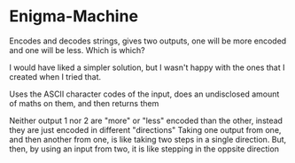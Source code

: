 # Enigma-Machine
Encodes and decodes strings, gives two outputs, one will be more encoded and one will be less. Which is which?

I would have liked a simpler solution, but I wasn't happy with the ones that I created when I tried that.

Uses the ASCII character codes of the input, does an undisclosed amount of maths on them, and then returns them

Neither output 1 nor 2 are "more" or "less" encoded than the other, instead they are just encoded in different "directions"
Taking one output from one, and then another from one, is like taking two steps in a single direction.
But, then, by using an input from two, it is like stepping in the oppsite direction
